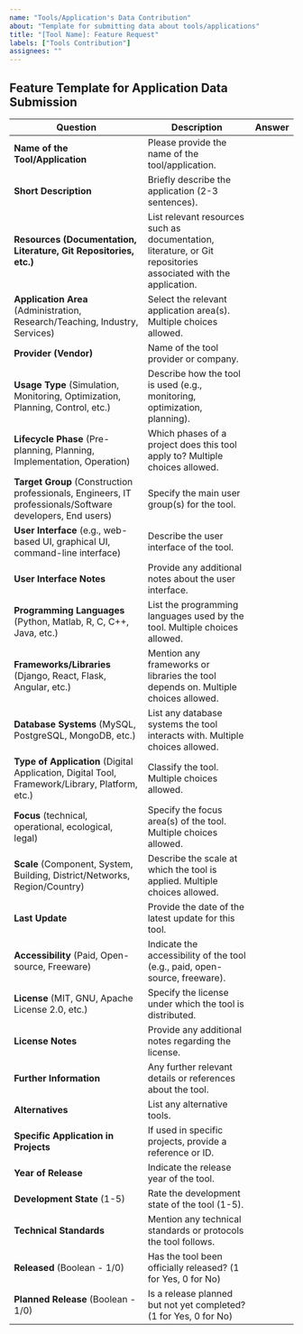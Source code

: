 ```yaml
---
name: "Tools/Application's Data Contribution"
about: "Template for submitting data about tools/applications"
title: "[Tool Name]: Feature Request"
labels: ["Tools Contribution"]
assignees: ""
---
```

## Feature Template for Application Data Submission

| **Question**                                         | **Description**                                                                                                     | **Answer** |
|------------------------------------------------------|---------------------------------------------------------------------------------------------------------------------|------------|
| **Name of the Tool/Application**                     | Please provide the name of the tool/application.                                                                     |            |
| **Short Description**                                | Briefly describe the application (2-3 sentences).                                                                    |            |
| **Resources (Documentation, Literature, Git Repositories, etc.)** | List relevant resources such as documentation, literature, or Git repositories associated with the application.       |            |
| **Application Area** (Administration, Research/Teaching, Industry, Services) | Select the relevant application area(s). Multiple choices allowed.                                                  |            |
| **Provider (Vendor)**                                | Name of the tool provider or company.                                                                                |            |
| **Usage Type** (Simulation, Monitoring, Optimization, Planning, Control, etc.) | Describe how the tool is used (e.g., monitoring, optimization, planning).                                           |            |
| **Lifecycle Phase** (Pre-planning, Planning, Implementation, Operation) | Which phases of a project does this tool apply to? Multiple choices allowed.                                        |            |
| **Target Group** (Construction professionals, Engineers, IT professionals/Software developers, End users) | Specify the main user group(s) for the tool.                                     |            |
| **User Interface** (e.g., web-based UI, graphical UI, command-line interface) | Describe the user interface of the tool.                                                                            |            |
| **User Interface Notes**                             | Provide any additional notes about the user interface.                                                               |            |
| **Programming Languages** (Python, Matlab, R, C, C++, Java, etc.) | List the programming languages used by the tool. Multiple choices allowed.                                           |            |
| **Frameworks/Libraries** (Django, React, Flask, Angular, etc.) | Mention any frameworks or libraries the tool depends on. Multiple choices allowed.                                   |            |
| **Database Systems** (MySQL, PostgreSQL, MongoDB, etc.) | List any database systems the tool interacts with. Multiple choices allowed.                                         |            |
| **Type of Application** (Digital Application, Digital Tool, Framework/Library, Platform, etc.) | Classify the tool. Multiple choices allowed.                                                |            |
| **Focus** (technical, operational, ecological, legal) | Specify the focus area(s) of the tool. Multiple choices allowed.                                                     |            |
| **Scale** (Component, System, Building, District/Networks, Region/Country) | Describe the scale at which the tool is applied. Multiple choices allowed.                                           |            |
| **Last Update**                                      | Provide the date of the latest update for this tool.                                                                 |            |
| **Accessibility** (Paid, Open-source, Freeware)      | Indicate the accessibility of the tool (e.g., paid, open-source, freeware).                                          |            |
| **License** (MIT, GNU, Apache License 2.0, etc.)     | Specify the license under which the tool is distributed.                                                             |            |
| **License Notes**                                    | Provide any additional notes regarding the license.                                                                  |            |
| **Further Information**                              | Any further relevant details or references about the tool.                                                           |            |
| **Alternatives**                                     | List any alternative tools.                                                                                          |            |
| **Specific Application in Projects**                 | If used in specific projects, provide a reference or ID.                                                             |            |
| **Year of Release**                                  | Indicate the release year of the tool.                                                                               |            |
| **Development State** (1-5)                          | Rate the development state of the tool (1-5).                                                                        |            |
| **Technical Standards**                              | Mention any technical standards or protocols the tool follows.                                                       |            |
| **Released** (Boolean - 1/0)                         | Has the tool been officially released? (1 for Yes, 0 for No)                                                         |            |
| **Planned Release** (Boolean - 1/0)                  | Is a release planned but not yet completed? (1 for Yes, 0 for No)                                                    |            |
